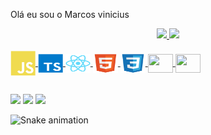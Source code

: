 Olá eu sou o  Marcos vinicius

<div align="center">
  <a href="https://github.com/marcosvinicius2020">
  <img height="180em" src="https://github-readme-stats.vercel.app/api?username=marcosvinicius2020&show_icons=true&theme=dracula&include_all_commits=true&count_private=true"/>
  <img height="180em" src="https://github-readme-stats.vercel.app/api/top-langs/?username=marcosvinicius2020&layout=compact&langs_count=7&theme=dark"/>
</div>

<div style="display: inline_block"><br>
  <img align="center" alt="Marcosheight="30" width="40" src="https://raw.githubusercontent.com/devicons/devicon/master/icons/javascript/javascript-plain.svg">
  <img align="center" alt="Rafa-Ts" height="30" width="40" src="https://raw.githubusercontent.com/devicons/devicon/master/icons/typescript/typescript-plain.svg">
  <img align="center" alt="Rafa-React" height="30" width="40" src="https://raw.githubusercontent.com/devicons/devicon/master/icons/react/react-original.svg">
  <img align="center" alt="Rafa-HTML" height="30" width="40" src="https://raw.githubusercontent.com/devicons/devicon/master/icons/html5/html5-original.svg">
  <img align="center" alt="Rafa-CSS" height="30" width="40" src="https://raw.githubusercontent.com/devicons/devicon/master/icons/css3/css3-original.svg">
  <img align="center" height="30" width="40" src="https://cdn.jsdelivr.net/gh/devicons/devicon/icons/bootstrap/bootstrap-original-wordmark.svg"/>
  <img align="center" height="30" width="40" src="https://cdn.jsdelivr.net/gh/devicons/devicon/icons/angularjs/angularjs-original.svg"/>
</div>

 ##
 
<div> 
  <a href="https://instagram.com/marcosmvbilv" target="_blank"><img src="https://img.shields.io/badge/-Instagram-%23E4405F?style=for-the-badge&logo=instagram&logoColor=white" target="_blank"></a>
  <a href = "mailto:marcosviniciusdosreis216@gmail.com"><img src="https://img.shields.io/badge/-Gmail-%23333?style=for-the-badge&logo=gmail&logoColor=white" target="_blank"></a>
  <a href="https://www.linkedin.com/in/marcos-vinicius-45875016a" target="_blank"><img src="https://img.shields.io/badge/-LinkedIn-%230077B5?style=for-the-badge&logo=linkedin&logoColor=white" target="_blank"></a>
</div>

 ![Snake animation](https://github.com/marcosvinicius2020/marcosvinicius2020/blob/output/github-contribution-grid-snake.svg)
 
